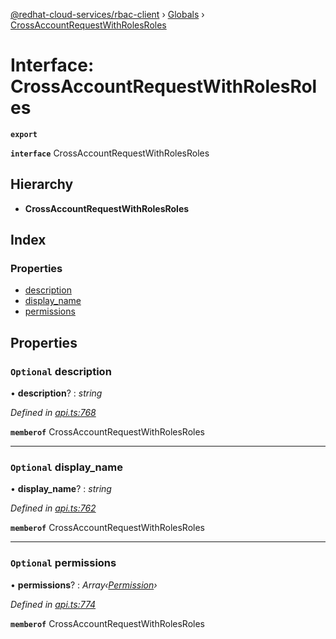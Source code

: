 [@redhat-cloud-services/rbac-client](../README.md) › [Globals](../globals.md) › [CrossAccountRequestWithRolesRoles](crossaccountrequestwithrolesroles.md)

# Interface: CrossAccountRequestWithRolesRoles

**`export`** 

**`interface`** CrossAccountRequestWithRolesRoles

## Hierarchy

* **CrossAccountRequestWithRolesRoles**

## Index

### Properties

* [description](crossaccountrequestwithrolesroles.md#optional-description)
* [display_name](crossaccountrequestwithrolesroles.md#optional-display_name)
* [permissions](crossaccountrequestwithrolesroles.md#optional-permissions)

## Properties

### `Optional` description

• **description**? : *string*

*Defined in [api.ts:768](https://github.com/RedHatInsights/javascript-clients/blob/master/packages/rbac/api.ts#L768)*

**`memberof`** CrossAccountRequestWithRolesRoles

___

### `Optional` display_name

• **display_name**? : *string*

*Defined in [api.ts:762](https://github.com/RedHatInsights/javascript-clients/blob/master/packages/rbac/api.ts#L762)*

**`memberof`** CrossAccountRequestWithRolesRoles

___

### `Optional` permissions

• **permissions**? : *Array‹[Permission](permission.md)›*

*Defined in [api.ts:774](https://github.com/RedHatInsights/javascript-clients/blob/master/packages/rbac/api.ts#L774)*

**`memberof`** CrossAccountRequestWithRolesRoles
